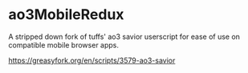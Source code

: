 # ao3MobileRedux
A stripped down fork of tuffs' ao3 savior userscript for ease of use on compatible mobile browser apps. 

https://greasyfork.org/en/scripts/3579-ao3-savior
